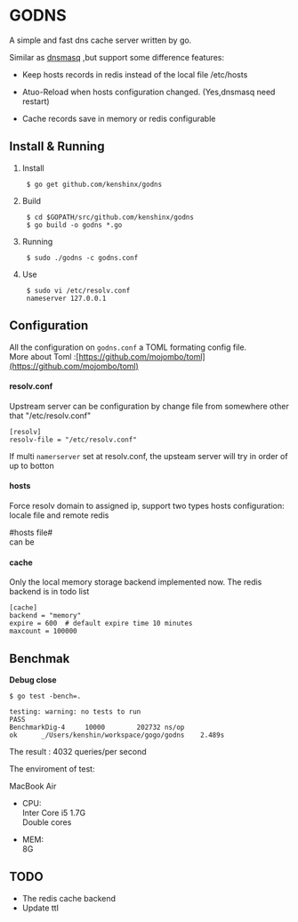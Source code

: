 GODNS
====

A simple and fast dns cache server written by go.


Similar as [dnsmasq](http://www.thekelleys.org.uk/dnsmasq/doc.html) ,but support some difference features:


* Keep hosts records in redis instead of the local file /etc/hosts  

* Atuo-Reload when hosts configuration changed. (Yes,dnsmasq need restart)

* Cache records save in memory or redis configurable


## Install & Running

1. Install  

		$ go get github.com/kenshinx/godns


2. Build  

		$ cd $GOPATH/src/github.com/kenshinx/godns 
		$ go build -o godns *.go


3. Running  

		$ sudo ./godns -c godns.conf


4. Use

		$ sudo vi /etc/resolv.conf
		nameserver 127.0.0.1



## Configuration

All the configuration on `godns.conf` a TOML formating config file.   
More about Toml :[https://github.com/mojombo/toml](https://github.com/mojombo/toml)


#### resolv.conf

Upstream server can be configuration by change file from somewhere other that "/etc/resolv.conf"

```
[resolv]
resolv-file = "/etc/resolv.conf"
```
If multi `namerserver` set at resolv.conf, the upsteam server will try in order of up to botton



#### hosts

Force resolv domain to assigned ip, support two types hosts configuration: locale file and remote redis

#hosts file#  
can be 


#### cache

Only the local memory storage backend implemented now.  The redis backend is in todo list

```
[cache]
backend = "memory"   
expire = 600  # default expire time 10 minutes
maxcount = 100000
```


## Benchmak


__Debug close__

```
$ go test -bench=.

testing: warning: no tests to run
PASS
BenchmarkDig-4	   10000	    202732 ns/op
ok  	_/Users/kenshin/workspace/gogo/godns	2.489s
```

The result : 4032 queries/per second

The enviroment of test:

MacBook Air 

* CPU:  
Inter Core i5 1.7G  
Double cores

* MEM:  
8G




## TODO

* The redis cache backend
* Update ttl





